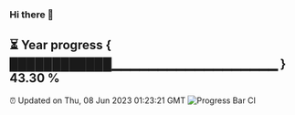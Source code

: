 ### Hi there 👋
⏳ Year progress { ████████████▁▁▁▁▁▁▁▁▁▁▁▁▁▁▁▁▁▁ } 43.30 %
---
⏰ Updated on Thu, 08 Jun 2023 01:23:21 GMT
![Progress Bar CI](https://github.com/liununu/liununu/workflows/Progress%20Bar%20CI/badge.svg)
